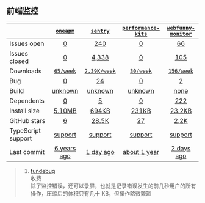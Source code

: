 ## 前端监控
|   | [`oneapm`][b0] | [`sentry`][r0] | [`performance-kits`][n0] | [`webfunny-monitor`][k0] |
|---|:---:|:---:|:----:|:----:|
| Issues open           | [0][IO1] | [240][IO2] | [0][IO3] | [66][IO4] |
| Issues closed         | [0][IC1] | [4,338][IC2] | [0][IC3] | [105][IC4] |
| Downloads             | [`65/week`][DL1] | [`2.39K/week`][DL2] | [`30/week`][DL3] | [`156/week`][DL4] |
| Bug             | [0][bug1] | [24][bug2] | [0][bug3] | [2][bug4] |
| Build                 | [unknown][bd1] | [unknown][bd2] | [unknown][bd3] | [none][bd4] |
| Dependents            | [0][dep1] | [5][dep2] | [0][dep3] | [222][dep4] |
| Install size          | [5.10MB][IS1] | [694KB][IS2] | [231KB][IS3] | [23.2KB][IS4] |
| GitHub stars          | [6][stars1] | [28.5K][stars2] | [27][stars3] | [2.2K][stars4] |
| TypeScript support    | [support][TS1] | [support][TS2] | [support][TS3] | [support][TS4] |
| Last commit           | [6 years ago][commits1] | [1 day ago][commits2] | [about 1 year][commits3] | [2 days ago][commits4] |

[b0]: https://github.com/oneapm/oneapm.github.io
[r0]: https://github.com/getsentry/sentry
[n0]: https://github.com/IndifferenceDoll/performanceKit
[k0]: https://github.com/a597873885/webfunny_monitor

[IO1]: https://github.com/oneapm/oneapm.github.io/issues
[IO2]: https://github.com/getsentry/sentry/issues
[IO3]: https://github.com/IndifferenceDoll/performanceKit/issues
[IO4]: https://github.com/a597873885/webfunny_monitor/issues
[IC1]: https://github.com/oneapm/oneapm.github.io/issues
[IC2]: https://github.com/getsentry/sentry/issues
[IC3]: https://github.com/IndifferenceDoll/performanceKit/issues
[IC4]: https://github.com/a597873885/webfunny_monitor/issues

[DL1]: https://www.npmjs.com/package/oneapm
[DL2]: https://www.npmjs.com/package/sentry
[DL3]: https://www.npmjs.com/package/performance-kits
[DL4]: https://www.npmjs.com/package/webfunny-monitor

[cover2]: https://codecov.io/github/vuejs/vue
[cover4]: https://codecov.io/github/umijs/umi

[bug1]: https://github.com/oneapm/oneapm.github.io/labels/bug
[bug2]: https://github.com/getsentry/sentry/issues?q=is%3Aopen+is%3Aissue+label%3A%22Type%3A+Bug%22
[bug3]: https://github.com/IndifferenceDoll/performanceKit/labels/bug
[bug4]: https://github.com/a597873885/webfunny_monitor/issues?q=is%3Aopen+is%3Aissue+label%3Abug

[bd1]: https://www.travis-ci.org/github/oneapm/oneapm.github.io
[bd2]: https://www.travis-ci.org/github/getsentry/sentry
[bd3]: https://www.travis-ci.org/github/IndifferenceDoll/performanceKit
[bd4]: https://www.travis-ci.org/github/a597873885/webfunny_monitor

[dep1]: https://www.npmjs.com/package/oneapm
[dep2]: https://www.npmjs.com/package/sentry
[dep3]: https://www.npmjs.com/package/performance-kits
[dep4]: https://www.npmjs.com/package/webfunny-monitor

[IS1]: https://packagephobia.com/result?p=oneapm
[IS2]: https://packagephobia.com/result?p=sentry
[IS3]: https://packagephobia.com/result?p=performance-kits
[IS4]: https://packagephobia.com/result?p=webfunny-monitor

[stars1]: https://github.com/oneapm/oneapm.github.io/stargazers
[stars2]: https://github.com/getsentry/sentry/stargazers
[stars3]: https://github.com/IndifferenceDoll/performanceKit/stargazers
[stars4]: https://github.com/a597873885/webfunny_monitor/stargazers

[TS1]: https://github.com/oneapm/oneapm.github.io/search?l=JavaScript
[TS2]: https://github.com/vuejs/vue/search?l=TypeScript
[TS3]: https://www.npmjs.com/package/@types/angular
[TS4]: https://github.com/umijs/umi/search?l=typescript

[commits1]: https://github.com/oneapm/oneapm.github.io/commits
[commits2]: https://github.com/getsentry/sentry/commits
[commits3]: https://github.com/IndifferenceDoll/performanceKit/commits
[commits4]: https://github.com/a597873885/webfunny_monitor/commits

>1. [fundebug](https://www.fundebug.com/)<br>
    收费<br>
    除了监控错误，还可以录屏，也就是记录错误发生的前几秒用户的所有操作，压缩后的体积只有几十 KB，但操作略微繁琐
